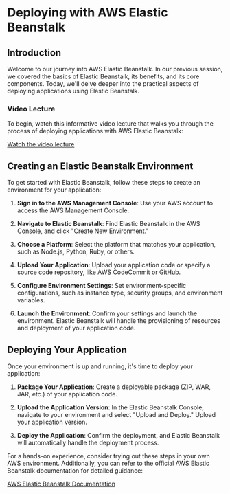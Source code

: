 # Deploying with AWS Elastic Beanstalk

## Introduction

Welcome to our journey into AWS Elastic Beanstalk. In our previous session, we covered the basics of Elastic Beanstalk, its benefits, and its core components. Today, we'll delve deeper into the practical aspects of deploying applications using Elastic Beanstalk.

### Video Lecture

To begin, watch this informative video lecture that walks you through the process of deploying applications with AWS Elastic Beanstalk:

[Watch the video lecture](https://youtu.be/jnMUp2c9AzA?si=nf89qcBFEsG_disJ)

## Creating an Elastic Beanstalk Environment

To get started with Elastic Beanstalk, follow these steps to create an environment for your application:

1. **Sign in to the AWS Management Console**: Use your AWS account to access the AWS Management Console.

2. **Navigate to Elastic Beanstalk**: Find Elastic Beanstalk in the AWS Console, and click "Create New Environment."

3. **Choose a Platform**: Select the platform that matches your application, such as Node.js, Python, Ruby, or others.

4. **Upload Your Application**: Upload your application code or specify a source code repository, like AWS CodeCommit or GitHub.

5. **Configure Environment Settings**: Set environment-specific configurations, such as instance type, security groups, and environment variables.

6. **Launch the Environment**: Confirm your settings and launch the environment. Elastic Beanstalk will handle the provisioning of resources and deployment of your application code.

## Deploying Your Application

Once your environment is up and running, it's time to deploy your application:

1. **Package Your Application**: Create a deployable package (ZIP, WAR, JAR, etc.) of your application code.

2. **Upload the Application Version**: In the Elastic Beanstalk Console, navigate to your environment and select "Upload and Deploy." Upload your application version.

3. **Deploy the Application**: Confirm the deployment, and Elastic Beanstalk will automatically handle the deployment process.

For a hands-on experience, consider trying out these steps in your own AWS environment. Additionally, you can refer to the official AWS Elastic Beanstalk documentation for detailed guidance:

[AWS Elastic Beanstalk Documentation](https://docs.aws.amazon.com/elastic-beanstalk/)
